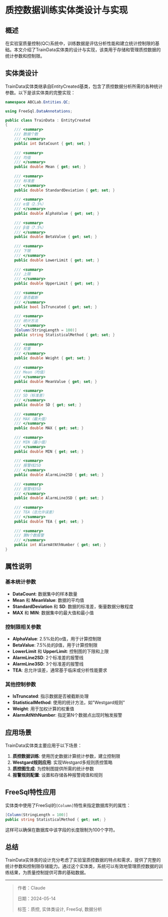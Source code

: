 # 质控数据训练实体类设计与实现

## 概述

在实验室质量控制(QC)系统中，训练数据是评估分析性能和建立统计控制限的基础。本文介绍了TrainData实体类的设计与实现，该类用于存储和管理质控数据的统计参数和控制限。

## 实体类设计

TrainData实体类继承自EntityCreated基类，包含了质控数据分析所需的各种统计参数。以下是该实体类的完整实现：

```csharp
namespace ABCLab.Entities.QC;

using FreeSql.DataAnnotations;

public class TrainData : EntityCreated
{
    /// <summary>
    /// 数据个数
    /// </summary>
    public int DataCount { get; set; }
    
    /// <summary>
    /// 均值
    /// </summary>
    public double Mean { get; set; }
    
    /// <summary>
    /// 标准差
    /// </summary>
    public double StandardDeviation { get; set; }
    
    /// <summary>
    /// α值（2.5%）
    /// </summary>
    public double AlphaValue { get; set; }
    
    /// <summary>
    /// β值（7.5%）
    /// </summary>
    public double BetaValue { get; set; }
    
    /// <summary>
    /// 下限
    /// </summary>
    public double LowerLimit { get; set; }
    
    /// <summary>
    /// 上限
    /// </summary>
    public double UpperLimit { get; set; }
    
    /// <summary>
    /// 是否截断
    /// </summary>
    public bool IsTruncated { get; set; }
    
    /// <summary>
    /// 统计方法
    /// </summary>
    [Column(StringLength = 100)]
    public string StatisticalMethod { get; set; }
    
    /// <summary>
    /// 权重
    /// </summary>
    public double Weight { get; set; }
    
    /// <summary>
    /// Mean（均值）
    /// </summary>
    public double MeanValue { get; set; }
    
    /// <summary>
    /// SD（标准差）
    /// </summary>
    public double SD { get; set; }
    
    /// <summary>
    /// MAX（最大值）
    /// </summary>
    public double MAX { get; set; }
    
    /// <summary>
    /// MIN（最小值）
    /// </summary>
    public double MIN { get; set; }
    
    /// <summary>
    /// 报警线2SD
    /// </summary>
    public double AlarmLine2SD { get; set; }
    
    /// <summary>
    /// 报警线3SD
    /// </summary>
    public double AlarmLine3SD { get; set; }
    
    /// <summary>
    /// TEA（总允许误差）
    /// </summary>
    public double TEA { get; set; }
    
    /// <summary>
    /// 第N个数报警
    /// </summary>
    public int AlarmAtNthNumber { get; set; }
}
```

## 属性说明

### 基本统计参数
- **DataCount**: 数据集中的样本数量
- **Mean** 和 **MeanValue**: 数据的平均值
- **StandardDeviation** 和 **SD**: 数据的标准差，衡量数据分散程度
- **MAX** 和 **MIN**: 数据集中的最大值和最小值

### 控制限相关参数
- **AlphaValue**: 2.5%处的α值，用于计算控制限
- **BetaValue**: 7.5%处的β值，用于计算控制限
- **LowerLimit** 和 **UpperLimit**: 控制图的下限和上限
- **AlarmLine2SD**: 2个标准差的报警线
- **AlarmLine3SD**: 3个标准差的报警线
- **TEA**: 总允许误差，通常基于临床或分析性能要求

### 其他控制参数
- **IsTruncated**: 指示数据是否被截断处理
- **StatisticalMethod**: 使用的统计方法，如"Westgard规则"
- **Weight**: 用于加权计算的权重值
- **AlarmAtNthNumber**: 指定第N个数据点出现时触发报警

## 应用场景

TrainData实体类主要应用于以下场景：

1. **质控数据训练**: 使用历史数据计算统计参数，建立控制限
2. **Westgard规则应用**: 实现Westgard多规则质控策略
3. **质控图生成**: 为控制图提供所需的统计参数
4. **报警规则配置**: 设置和存储各种报警阈值和规则

## FreeSql特性应用

实体类中使用了FreeSql的`[Column]`特性来指定数据库列的属性：

```csharp
[Column(StringLength = 100)]
public string StatisticalMethod { get; set; }
```

这样可以确保在数据库中该字段的长度限制为100个字符。

## 总结

TrainData实体类的设计充分考虑了实验室质控数据的特点和需求，提供了完整的统计参数和控制限存储能力。通过这个实体类，系统可以有效地管理质控数据的训练结果，为质量控制提供可靠的基础数据。 

---

> 作者：Claude
> 
> 日期：2024-05-14
> 
> 标签：质控, 实体类设计, FreeSql, 数据分析 